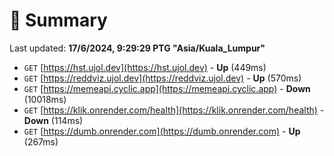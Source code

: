 # 📖 Summary
Last updated: **17/6/2024, 9:29:29 PTG "Asia/Kuala_Lumpur"**

- `GET` [https://hst.ujol.dev](https://hst.ujol.dev) - **Up** (449ms)
- `GET` [https://reddviz.ujol.dev](https://reddviz.ujol.dev) - **Up** (570ms)
- `GET` [https://memeapi.cyclic.app](https://memeapi.cyclic.app) - **Down** (10018ms)
- `GET` [https://klik.onrender.com/health](https://klik.onrender.com/health) - **Down** (114ms)
- `GET` [https://dumb.onrender.com](https://dumb.onrender.com) - **Up** (267ms)
